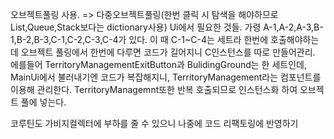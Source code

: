 오브젝트풀링 사용. => 다중오브젝트풀링(한번 클릭 시 탐색을 해야하므로 List,Queue,Stack보다는 dictionary사용)
Ui에서 필요한 것들. 가령 A-1,A-2,A-3,B-1,B-2,B-3,C-1,C-2,C-3,C-4가 있다. 이 때 C-1~C-4는 세트라 한번에 호출해야하는데
오브젝트 풀링에서 한번에 다루면 코드가 길어지니 C인스턴스를 따로 만들어관리.
에를들어 TerritoryManagementExitButton과 BulidingGround는 한 세트인데, MainUi에서 불러내기엔 코드가 복잡해지니, TerritoryManagement라는 컴포넌트를 이용해 관리한다. 
TerritoryManagemnt또한 반복 호출되므로 인스턴스화 하여 오브젝트 풀에 넣는다.

코루틴도 가비지컬렉터에 부하를 줄 수 있으니 나중에 코드 리팩토링에 반영하기
